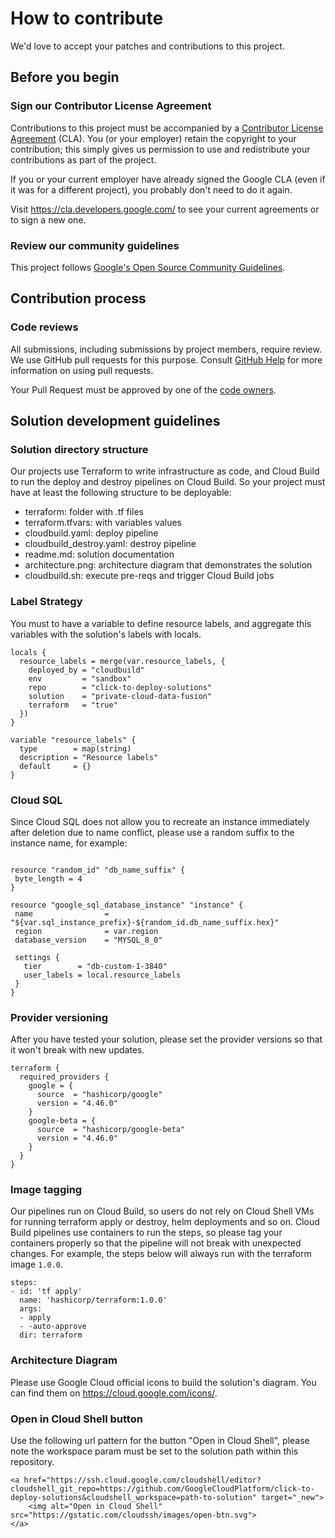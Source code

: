 # How to contribute

We'd love to accept your patches and contributions to this project.

## Before you begin

### Sign our Contributor License Agreement

Contributions to this project must be accompanied by a
[Contributor License Agreement](https://cla.developers.google.com/about) (CLA).
You (or your employer) retain the copyright to your contribution; this simply
gives us permission to use and redistribute your contributions as part of the
project.

If you or your current employer have already signed the Google CLA (even if it
was for a different project), you probably don't need to do it again.

Visit <https://cla.developers.google.com/> to see your current agreements or to
sign a new one.

### Review our community guidelines

This project follows
[Google's Open Source Community Guidelines](https://opensource.google/conduct/).

## Contribution process

### Code reviews

All submissions, including submissions by project members, require review. We
use GitHub pull requests for this purpose. Consult
[GitHub Help](https://help.github.com/articles/about-pull-requests/) for more
information on using pull requests.

Your Pull Request must be approved by one of the [code owners](CODEOWNERS).


## Solution development guidelines

### Solution directory structure
Our projects use Terraform to write infrastructure as code, and Cloud Build to run the deploy and destroy pipelines on Cloud Build. So your project must have at least the following structure to be deployable:
 * terraform: folder with .tf files
 * terraform.tfvars: with variables values
 * cloudbuild.yaml: deploy pipeline
 * cloudbuild_destroy.yaml: destroy pipeline
 * readme.md: solution documentation
 * architecture.png: architecture diagram that demonstrates the solution
 * cloudbuild.sh: execute pre-reqs and trigger Cloud Build jobs

### Label Strategy
You must to have a variable to define resource labels, and aggregate this variables with the solution's labels with locals.

```hcl
locals {
  resource_labels = merge(var.resource_labels, {
    deployed_by = "cloudbuild"
    env         = "sandbox"
    repo        = "click-to-deploy-solutions"
    solution    = "private-cloud-data-fusion"
    terraform   = "true"
  })
}

variable "resource_labels" {
  type        = map(string)
  description = "Resource labels"
  default     = {}
}
```

### Cloud SQL
Since Cloud SQL does not allow you to recreate an instance immediately after deletion due to name conflict, please use a random suffix to the instance name, for example:
```hcl

resource "random_id" "db_name_suffix" {
 byte_length = 4
}

resource "google_sql_database_instance" "instance" {
 name                = "${var.sql_instance_prefix}-${random_id.db_name_suffix.hex}"
 region              = var.region
 database_version    = "MYSQL_8_0"

 settings {
   tier        = "db-custom-1-3840"
   user_labels = local.resource_labels
 }
}
```

### Provider versioning
After you have tested your solution, please set the provider versions so that it won't break with new updates.
```hcl
terraform {
  required_providers {
    google = {
      source  = "hashicorp/google"
      version = "4.46.0"
    }
    google-beta = {
      source  = "hashicorp/google-beta"
      version = "4.46.0"
    }
  }
}
```

### Image tagging
Our pipelines run on Cloud Build, so users do not rely on Cloud Shell VMs for running terraform apply or destroy, helm deployments and so on. Cloud Build pipelines use containers to run the steps, so please tag your containers properly so that the pipeline will not break with unexpected changes.
For example, the steps below will always run with the terraform image `1.0.0`.

```
steps:
- id: 'tf apply'
  name: 'hashicorp/terraform:1.0.0'
  args: 
  - apply
  - -auto-approve
  dir: terraform
```

### Architecture Diagram

Please use Google Cloud official icons to build the solution's diagram. You can find them on https://cloud.google.com/icons/.

### Open in Cloud Shell button

Use the following url pattern for the button "Open in Cloud Shell", please note the workspace param must be set to the solution path within this repository.
```
<a href="https://ssh.cloud.google.com/cloudshell/editor?cloudshell_git_repo=https://github.com/GoogleCloudPlatform/click-to-deploy-solutions&cloudshell_workspace=path-to-solution" target="_new">
    <img alt="Open in Cloud Shell" src="https://gstatic.com/cloudssh/images/open-btn.svg">
</a>
```
